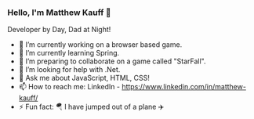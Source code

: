 ### Hello, I'm Matthew Kauff 👋
Developer by Day, Dad at Night!

- 🔭 I’m currently working on a browser based game.
- 🌱 I’m currently learning Spring.
- 👯 I’m preparing to collaborate on a game called "StarFall".
- 🤔 I’m looking for help with .Net.
- 💬 Ask me about JavaScript, HTML, CSS!
- 📫 How to reach me: LinkedIn - https://www.linkedin.com/in/matthew-kauff/
- ⚡ Fun fact: 🪂 I have jumped out of a plane ✈️
